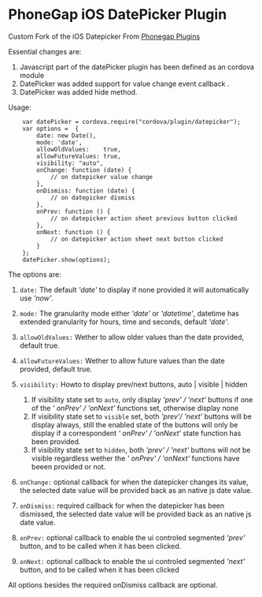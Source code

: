 PhoneGap iOS DatePicker Plugin
==============================

Custom Fork of the iOS Datepicker From [Phonegap Plugins](https://github.com/phonegap/phonegap-plugins)

Essential changes are:

1. Javascript part of the datePicker plugin has been defined as an cordova module
2. DatePicker was added support for value change event callback .
3. DatePicker was added hide method.


Usage:

		var datePicker = cordova.require("cordova/plugin/datepicker");
		var options =  {
			date: new Date(),
			mode: 'date',
			allowOldValues:    true,
			allowFutureValues: true,
			visibility: "auto",
			onChange: function (date) {
				// on datepicker value change
			},
			onDismiss: function (date) {
				// on datepicker dismiss
			},
			onPrev: function () {
				// on datepicker action sheet previous button clicked
			},
			onNext: function () {
				// on datepicker action sheet next button clicked
			}
		};
		datePicker.show(options);  


The options are:

1. `date:` The default _'date'_ to display if none provided it will automatically use _'now'_.
2. `mode:` The granularity mode either _'date'_ or _'datetime'_, datetime has extended granularity for hours, time and seconds, default _'date'_.
3. `allowOldValues:` Wether to allow older values than the date provided, default true.
4. `allowFutureValues:` Wether to allow future values than the date provided, default true.
5. `visibility:` Howto to display prev/next buttons, auto | visible | hidden
	1. If visibility state set to `auto`, only display _'prev' / 'next'_ buttons if one of the _' onPrev' / 'onNext'_ functions set, otherwise display none 
	2. If visibility state set to `visible` set, both _'prev'/  'next'_ buttons will be display always, still the enabled state of the buttons will only be display if a correspondent _' onPrev' / 'onNext'_ state function has been provided.
	3. If visibility state set to `hidden`, both _'prev' / 'next'_ buttons will not be visible regardless wether the _' onPrev' / 'onNext'_ functions have beeen provided or not.
	
6. `onChange:` optional callback for when the datepicker changes its value, the selected date value will be provided back as an native js date value.
7. `onDismiss:` required callback for when the datepicker has been dismissed, the selected date value will be provided back as an native js date value.
8. `onPrev:` optional callback to enable the ui controled segmented _'prev'_ button, and to be called when it has been clicked.
9. `onNext:` optional callback to enable the ui controled segmented _'next'_ button, and to be called when it has been clicked


All options besides the required onDismiss callback are optional.
